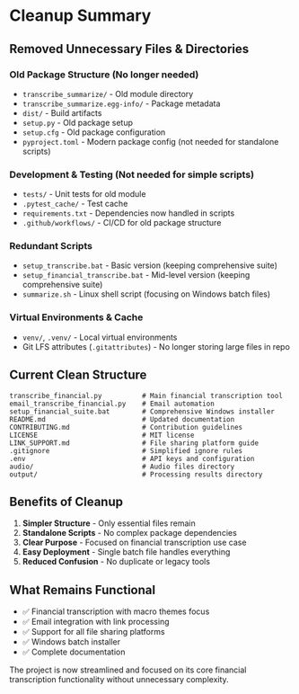 # Cleanup Summary

## Removed Unnecessary Files & Directories

### Old Package Structure (No longer needed)
- `transcribe_summarize/` - Old module directory
- `transcribe_summarize.egg-info/` - Package metadata
- `dist/` - Build artifacts
- `setup.py` - Old package setup
- `setup.cfg` - Old package configuration  
- `pyproject.toml` - Modern package config (not needed for standalone scripts)

### Development & Testing (Not needed for simple scripts)
- `tests/` - Unit tests for old module
- `.pytest_cache/` - Test cache
- `requirements.txt` - Dependencies now handled in scripts
- `.github/workflows/` - CI/CD for old package structure

### Redundant Scripts
- `setup_transcribe.bat` - Basic version (keeping comprehensive suite)
- `setup_financial_transcribe.bat` - Mid-level version (keeping comprehensive suite)
- `summarize.sh` - Linux shell script (focusing on Windows batch files)

### Virtual Environments & Cache
- `venv/`, `.venv/` - Local virtual environments
- Git LFS attributes (`.gitattributes`) - No longer storing large files in repo

## Current Clean Structure

```
transcribe_financial.py          # Main financial transcription tool
email_transcribe_financial.py    # Email automation
setup_financial_suite.bat        # Comprehensive Windows installer
README.md                        # Updated documentation
CONTRIBUTING.md                  # Contribution guidelines
LICENSE                          # MIT license
LINK_SUPPORT.md                  # File sharing platform guide
.gitignore                       # Simplified ignore rules
.env                             # API keys and configuration
audio/                           # Audio files directory
output/                          # Processing results directory
```

## Benefits of Cleanup

1. **Simpler Structure** - Only essential files remain
2. **Standalone Scripts** - No complex package dependencies
3. **Clear Purpose** - Focused on financial transcription use case
4. **Easy Deployment** - Single batch file handles everything
5. **Reduced Confusion** - No duplicate or legacy tools

## What Remains Functional

- ✅ Financial transcription with macro themes focus
- ✅ Email integration with link processing
- ✅ Support for all file sharing platforms
- ✅ Windows batch installer
- ✅ Complete documentation

The project is now streamlined and focused on its core financial transcription functionality without unnecessary complexity.